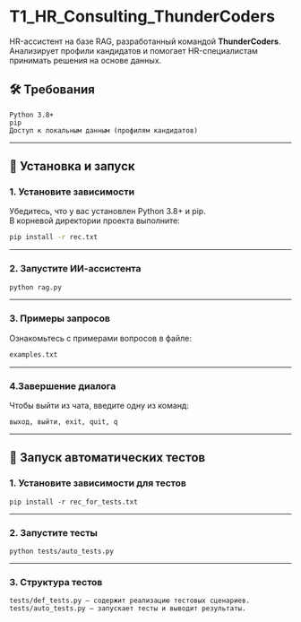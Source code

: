 # T1_HR_Consulting_ThunderCoders

HR-ассистент на базе RAG, разработанный командой **ThunderCoders**. Анализирует профили кандидатов и помогает HR-специалистам принимать решения на основе данных.


## 🛠 Требования 

    Python 3.8+
    pip
    Доступ к локальным данным (профилям кандидатов)
     

---

## 🧩 Установка и запуск

### 1. Установите зависимости

Убедитесь, что у вас установлен Python 3.8+ и pip.  
В корневой директории проекта выполните:

```bash
pip install -r rec.txt
```

---

### 2. Запустите ИИ-ассистента

```bash
python rag.py
```

---

### 3. Примеры запросов 

Ознакомьтесь с примерами вопросов в файле:

```txt
examples.txt
```

---

### 4.Завершение диалога 

Чтобы выйти из чата, введите одну из команд:
```
выход, выйти, exit, quit, q 
```

---

## 🧪 Запуск автоматических тестов

### 1. Установите зависимости для тестов

```
pip install -r rec_for_tests.txt
```

---

### 2. Запустите тесты

```
python tests/auto_tests.py
```

---

### 3. Структура тестов

```
tests/def_tests.py — содержит реализацию тестовых сценариев.
tests/auto_tests.py — запускает тесты и выводит результаты.
```

